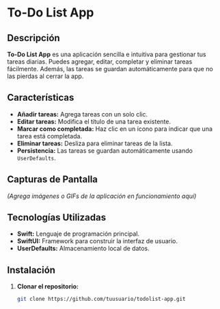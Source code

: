 # To-Do List App

## Descripción
**To-Do List App** es una aplicación sencilla e intuitiva para gestionar tus tareas diarias. Puedes agregar, editar, completar y eliminar tareas fácilmente. Además, las tareas se guardan automáticamente para que no las pierdas al cerrar la app.

## Características
- **Añadir tareas:** Agrega tareas con un solo clic.
- **Editar tareas:** Modifica el título de una tarea existente.
- **Marcar como completada:** Haz clic en un ícono para indicar que una tarea está completada.
- **Eliminar tareas:** Desliza para eliminar tareas de la lista.
- **Persistencia:** Las tareas se guardan automáticamente usando `UserDefaults`.

## Capturas de Pantalla
*(Agrega imágenes o GIFs de la aplicación en funcionamiento aquí)*

## Tecnologías Utilizadas
- **Swift:** Lenguaje de programación principal.
- **SwiftUI:** Framework para construir la interfaz de usuario.
- **UserDefaults:** Almacenamiento local de datos.

## Instalación
1. **Clonar el repositorio:**
   ```bash
   git clone https://github.com/tuusuario/todolist-app.git